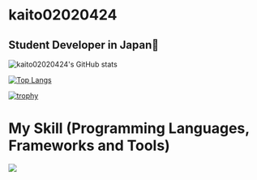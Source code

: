 # kaito02020424
## Student Developer in Japan👋
![kaito02020424's GitHub stats](https://github-readme-stats.vercel.app/api?username=kaito02020424&show_icons=true&theme=vue-dark)

[![Top Langs](https://github-readme-stats.vercel.app/api/top-langs/?username=kaito02020424&layout=compact&theme=vue-dark)](https://github.com/anuraghazra/github-readme-stats)

[![trophy](https://github-profile-trophy.vercel.app/?username=kaito02020424&theme=discord&rank=B,BB,BBB,A,AA,AAA,S,SS,SSS)](https://github.com/ryo-ma/github-profile-trophy)


# My Skill (Programming Languages, Frameworks and Tools)

<img src="https://skillicons.dev/icons?i=git,nodejs,js,typescript,sqlite,github,vscode,docker,discord,python,fastapi,bash,linux" /> <br /><br />
